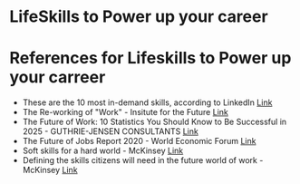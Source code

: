 # LifeSkills to Power up your career



# References for Lifeskills to Power up your carreer

* These are the 10 most in-demand skills, according to LinkedIn [Link](https://www.weforum.org/agenda/2019/01/most-in-demand-skills-as-per-linkedin/)
* The Re-working of "Work" - Insitute for the Future [Link](https://www.iftf.org/futureworkskills/)
* The Future of Work: 10 Statistics You Should Know to Be Successful in 2025 -  GUTHRIE-JENSEN CONSULTANTS [Link](https://guthriejensen.com/blog/future-of-work-statistics-infographic/)
* The Future of Jobs Report 2020 - World Economic Forum [Link](https://www.weforum.org/reports/the-future-of-jobs-report-2020/in-full/infographics-e4e69e4de7)
* Soft skills for a hard world - McKinsey [Link](https://www.mckinsey.com/featured-insights/future-of-work/five-fifty-soft-skills-for-a-hard-world)
* Defining the skills citizens will need in the future world of work - McKinsey [Link](https://www.mckinsey.com/industries/public-and-social-sector/our-insights/defining-the-skills-citizens-will-need-in-the-future-world-of-work?cid=other-eml-alt-mip-mck&hdpid=b8fa5a7b-9f0e-4549-9fe1-8166a75a9b39&hctky=12109167&hlkid=89ebe66e8b49410d9bd4084d0388536d)
